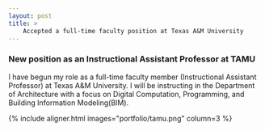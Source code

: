 ```yaml
---
layout: post
title: >
    Accepted a full-time faculty position at Texas A&M University
---
```


### New position as an Instructional Assistant Professor at TAMU

I have begun my role as a full-time faculty member (Instructional Assistant Professor) at Texas A&M University. I will be instructing in the Department of Architecture with a focus on Digital Computation, Programming, and Building Information Modeling(BIM).

{% include aligner.html images="portfolio/tamu.png" column=3 %}

